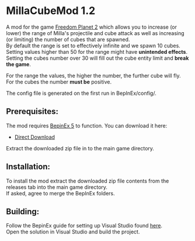 # MillaCubeMod 1.2

A mod for the game [Freedom Planet 2](https://freedomplanet2.com/) which allows you to increase (or lower) the range of Milla's projectile and cube attack as well as increasing (or limiting) the number of cubes that are spawned.  
By default the range is set to effectively infinite and we spawn 10 cubes. Setting values higher than 50 for the range might have **unintended effects**. Setting the cubes number over 30 will fill out the cube entity limit and **break the game**.  

For the range the values, the higher the number, the further cube will fly.  
For the cubes the number **must be** positive.  

The config file is generated on the first run in BepInEx/config/.  

## Prerequisites:
The mod requires [BepinEx 5](https://github.com/BepInEx/BepInEx) to function. You can download it here:
* [Direct Download](https://github.com/BepInEx/BepInEx/releases/download/v5.4.21/BepInEx_x86_5.4.21.0.zip)  

Extract the downloaded zip file in to the main game directory.  

## Installation:
To install the mod extract the downloaded zip file contents from the releases tab into the main game directory.  
If asked, agree to merge the BepInEx folders.  

## Building:
Follow the BepinEx guide for setting up Visual Studio found [here](https://docs.bepinex.dev/master/index.html).  
Open the solution in Visual Studio and build the project.
